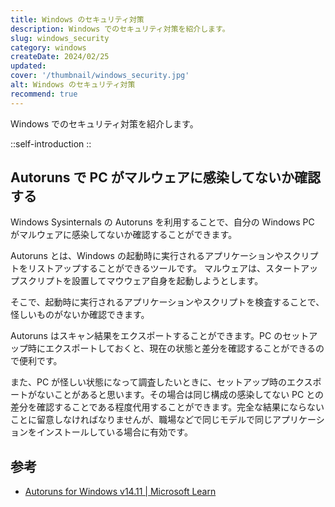 ```yaml
---
title: Windows のセキュリティ対策
description: Windows でのセキュリティ対策を紹介します。
slug: windows_security
category: windows
createDate: 2024/02/25
updated: 
cover: '/thumbnail/windows_security.jpg'
alt: Windows のセキュリティ対策
recommend: true
---
```

Windows でのセキュリティ対策を紹介します。

::self-introduction
::

## Autoruns で PC がマルウェアに感染してないか確認する

Windows Sysinternals の Autoruns を利用することで、自分の Windows PC がマルウェアに感染してないか確認することができます。

Autoruns とは、Windows の起動時に実行されるアプリケーションやスクリプトをリストアップすることができるツールです。
マルウェアは、スタートアップスクリプトを設置してマウウェア自身を起動しようとします。

そこで、起動時に実行されるアプリケーションやスクリプトを検査することで、怪しいものがないか確認できます。

Autoruns はスキャン結果をエクスポートすることができます。PC のセットアップ時にエクスポートしておくと、現在の状態と差分を確認することができるので便利です。

また、PC が怪しい状態になって調査したいときに、セットアップ時のエクスポートがないことがあると思います。その場合は同じ構成の感染してない PC との差分を確認することである程度代用することができます。完全な結果にならないことに留意しなければなりませんが、職場などで同じモデルで同じアプリケーションをインストールしている場合に有効です。

## 参考
- [Autoruns for Windows v14.11 | Microsoft Learn](https://learn.microsoft.com/ja-jp/sysinternals/downloads/autoruns)